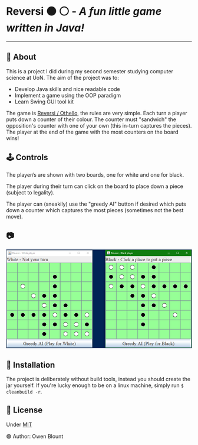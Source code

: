 # Reversi ⚫ ⚪ - _A fun little game written in Java!_

---

## 🔎 About

This is a project I did during my second semester studying computer science at UoN. The aim of the project was to:

- Develop Java skills and nice readable code
- Implement a game using the OOP paradigm
- Learn Swing GUI tool kit

The game is [Reversi / Othello](https://en.wikipedia.org/wiki/Reversi), the rules are very simple. Each turn a player puts down a counter of their colour. The counter must "sandwich" the opposition's counter with one of your own (this in-turn captures the pieces). The player at the end of the game with the most counters on the board wins!

## 🕹 Controls

The player/s are shown with two boards, one for white and one for black.

The player during their turn can click on the board to place down a piece (subject to legality).

The player can (sneakily) use the "greedy AI" button if desired which puts down a counter which captures the most pieces (sometimes not the best move).

## 📷

![ScreenShot1](/docs/Screenshot_1.png "Reversi")

## 💾 Installation

The project is deliberately without build tools, instead you should create the jar yourself. If you're lucky enough to be on a linux machine, simply run `$ cleanbuild -r`.

## 📄 License

Under [MIT](https://choosealicense.com/licenses/mit/)

🟢 Author: Owen Blount
